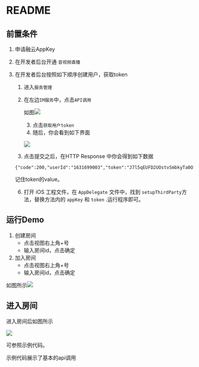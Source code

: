 # README

## 前置条件

1. 申请融云AppKey

2. 在开发者后台开通 `音视频直播`

3. 在开发者后台按照如下顺序创建用户，获取token

   1. 进入`服务管理`

   2. 在左边`IM服务`中，点击`API调用`

      如图![](https://tva1.sinaimg.cn/large/008i3skNly1guhg4rn2xuj60aw0kiq3l02.jpg)

      3. 点击`获取用户token`
      4. 随后，你会看到如下界面

      ![](https://tva1.sinaimg.cn/large/008i3skNly1guhgfnvz4pj61yt0u0aev02.jpg)

   5. 点击提交之后，在HTTP Response 中你会得到如下数据

   ```
   {"code":200,"userId":"1631699003","token":"J7l5qEUFD2UOstvSmbkyTa0Oah91uycXlawyBR/l+NA=@4vsh.cn.rongnav.com;4vsh.cn.rongcfg.com"}
   ```

   记住token的value。

   6. 打开 iOS 工程文件，在 `AppDelegate` 文件中，找到 `setupThirdParty`方法，替换方法内的 `appKey` 和 `token` .运行程序即可。

## 运行Demo

1. 创建房间
   * 点击视图右上角+号
   * 输入房间id，点击确定
2. 加入房间
   * 点击视图右上角+号
   * 输入房间id，点击确定

如图所示![](https://tva1.sinaimg.cn/large/008i3skNly1guhhxfsw23j60u01ky76r02.jpg)



## 进入房间

进入房间后如图所示

![](https://tva1.sinaimg.cn/large/008i3skNly1guhhygvp8ij60u01kyjw702.jpg)

可参照示例代码。

示例代码展示了基本的api调用